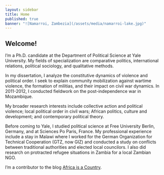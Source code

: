 ```yaml
---
layout: sidebar
title: Home
published: true
banner: "![Namarroi, Zambezia](/assets/media/namarroi-lake.jpg)"
---
```


## Welcome!

I’m a Ph.D. candidate at the Department of Political Science at Yale University. My fields of specialization are comparative politics, international relations, political sociology, and qualitative methods.

In my dissertation, I analyze the constitutive dynamics of violence and political order. I seek to explain community mobilization against wartime violence, the formation of militias, and their impact on civil war dynamics. In 2011-2012, I conducted fieldwork on the post-independence war in Mozambique. 

My broader research interests include collective action and political violence; local political order in civil wars; African politics, culture and development; and  contemporary political theory. 

Before coming to Yale, I studied political science at Free University Berlin, Germany, and at Sciences Po Paris, France. My professional experience include a stay in Malawi where I worked for the German Organization for Technical Cooperation (GTZ, now GIZ) and conducted a study on conflicts between traditional authorities and elected local councilors. I also did research on protracted refugee situations in Zambia for a local Zambian NGO.

I’m a contributor to the blog [Africa is a Country](http://africasacountry.com/ "Africa is a Country").